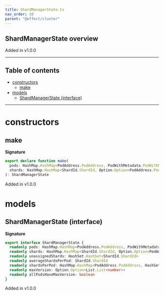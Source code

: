 ```yaml
---
title: ShardManagerState.ts
nav_order: 38
parent: "@effect/cluster"
---
```


## ShardManagerState overview

Added in v1.0.0

---

<h2 class="text-delta">Table of contents</h2>

- [constructors](#constructors)
  - [make](#make)
- [models](#models)
  - [ShardManagerState (interface)](#shardmanagerstate-interface)

---

# constructors

## make

**Signature**

```ts
export declare function make(
  pods: HashMap.HashMap<PodAddress.PodAddress, PodWithMetadata.PodWithMetadata>,
  shards: HashMap.HashMap<ShardId.ShardId, Option.Option<PodAddress.PodAddress>>
): ShardManagerState
```

Added in v1.0.0

# models

## ShardManagerState (interface)

**Signature**

```ts
export interface ShardManagerState {
  readonly pods: HashMap.HashMap<PodAddress.PodAddress, PodWithMetadata.PodWithMetadata>
  readonly shards: HashMap.HashMap<ShardId.ShardId, Option.Option<PodAddress.PodAddress>>
  readonly unassignedShards: HashSet.HashSet<ShardId.ShardId>
  readonly averageShardsPerPod: ShardId.ShardId
  readonly shardsPerPod: HashMap.HashMap<PodAddress.PodAddress, HashSet.HashSet<ShardId.ShardId>>
  readonly maxVersion: Option.Option<List.List<number>>
  readonly allPodsHaveMaxVersion: boolean
}
```

Added in v1.0.0
